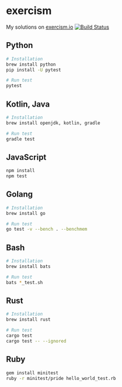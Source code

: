 # exercism

My solutions on [exercism.io](https://exercism.io/) [![Build Status](https://travis-ci.org/hanksudo/exercism.svg?branch=master)](https://travis-ci.org/hanksudo/exercism)

## Python

```bash
# Installation
brew install python
pip install -U pytest

# Run test
pytest
```

## Kotlin, Java

```bash
# Installation
brew install openjdk, kotlin, gradle

# Run test
gradle test
```

## JavaScript

```bash
npm install
npm test
```

## Golang

```bash
# Installation
brew install go

# Run test
go test -v --bench . --benchmem
```

## Bash

```bash
# Installation
brew install bats

# Run test
bats *_test.sh
```

## Rust

```bash
# Installation
brew install rust

# Run test
cargo test
cargo test -- --ignored
```

## Ruby

```bash
gem install minitest
ruby -r minitest/pride hello_world_test.rb
```
